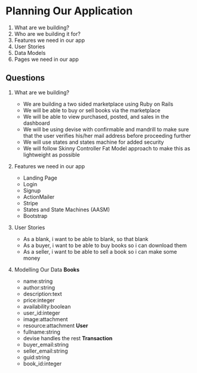 # Planning Our Application
1. What are we building?
2. Who are we building it for?
3. Features we need in our app
4. User Stories
5. Data Models
6. Pages we need in our app

## Questions

1. What are we building?
	- We are building a two sided marketplace using Ruby on Rails
	- We will be able to buy or sell books via the marketplace
	- We will be able to view purchased, posted, and sales in the dashboard
	- We will be using devise with confirmable and mandrill to make sure that the user verifies his/her mail address before proceeding further
	- We will use states and states machine for added security
	- We will follow Skinny Controller Fat Model approach to make this as lightweight as possible
2. Features we need in our app
	- Landing Page
	- Login
	- Signup
	- ActionMailer
	- Stripe
	- States and State Machines (AASM)
	- Bootstrap

3. User Stories
	- As a blank, i want to be able to blank, so that blank
	- As a buyer, i want to be able to buy books so i can download them
	- As a seller, i want to be able to sell a book so i can make some money

4. Modelling Our Data
	**Books**
	- name:string
	- author:string
	- description:text
	- price:integer
	- availability:boolean
	- user_id:integer
	- image:attachment
	- resource:attachment
	**User**
	- fullname:string
	- devise handles the rest
	**Transaction**
	- buyer_email:string
	- seller_email:string
	- guid:string
	- book_id:integer